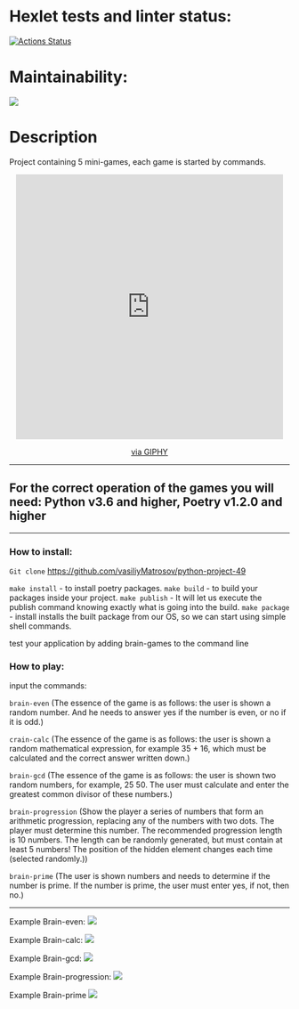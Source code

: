 # Hexlet tests and linter status:
[![Actions Status](https://github.com/vasiliyMatrosov/python-project-49/workflows/hexlet-check/badge.svg)](https://github.com/vasiliyMatrosov/python-project-49/actions)


# Maintainability:
<a href="https://codeclimate.com/github/vasiliyMatrosov/python-project-49/maintainability"><img src="https://api.codeclimate.com/v1/badges/23e227cf802a425168e0/maintainability" /></a>

# Description
Project containing 5 mini-games, each game is started by commands.

<div id="header2" align="center">
<iframe src="https://giphy.com/embed/KAq5w47R9rmTuvWOWa" width="480" height="476" frameBorder="0" class="giphy-embed" allowFullScreen></iframe><p><a href="https://giphy.com/gifs/devrock-python-django-edr-KAq5w47R9rmTuvWOWa">via GIPHY</a></p>
</div>


____

## For the correct operation of the games you will need: Python v3.6 and higher, Poetry v1.2.0 and higher



____

### How to install: 
`Git clone` https://github.com/vasiliyMatrosov/python-project-49

`make install` - to install poetry packages.
`make build` - to build your packages inside your project.
`make publish` - It will let us execute the publish command knowing exactly what is going into the build.
`make package` - install installs the built package from our OS, so we can start using simple shell commands.

test your application by adding brain-games to the command line

### How to play:
input the commands:

`brain-even`
(The essence of the game is as follows: the user is shown a random number. And he needs to answer yes if the number is even, or no if it is odd.)

`crain-calc`
(The essence of the game is as follows: the user is shown a random mathematical expression, for example 35 + 16, which must be calculated and the correct answer written down.)

`brain-gcd`
(The essence of the game is as follows: the user is shown two random numbers, for example, 25 50. The user must calculate and enter the greatest common divisor of these numbers.)

`brain-progression`
(Show the player a series of numbers that form an arithmetic progression, replacing any of the numbers with two dots. The player must determine this number.
The recommended progression length is 10 numbers. The length can be randomly generated, but must contain at least 5 numbers!
The position of the hidden element changes each time (selected randomly.))

`brain-prime`
(The user is shown numbers and needs to determine if the number is prime. If the number is prime, the user must enter yes, if not, then no.)

____

Example Brain-even:
<a href="https://asciinema.org/a/Lf2QKhkX4a4PAof1sBd5ZW3QO" target="_blank"><img src="https://asciinema.org/a/Lf2QKhkX4a4PAof1sBd5ZW3QO.svg" /></a>


Example Brain-calc:
<a href="https://asciinema.org/a/Xd6Yousk4KkFA2Cp5Fn9vUtwM" target="_blank"><img src="https://asciinema.org/a/Xd6Yousk4KkFA2Cp5Fn9vUtwM.svg" /></a>


Example Brain-gcd:
<a href="https://asciinema.org/a/4eUk0Oc8pRkpeIhJrg1DO3Nvv" target="_blank"><img src="https://asciinema.org/a/4eUk0Oc8pRkpeIhJrg1DO3Nvv.svg" /></a>


Example Brain-progression:
<a href="https://asciinema.org/a/oQDRVeSBlKMMDK0KlWrISynNN" target="_blank"><img src="https://asciinema.org/a/oQDRVeSBlKMMDK0KlWrISynNN.svg" /></a>


Example Brain-prime
<a href="https://asciinema.org/a/6xBDo4tLrlh94Hh2LDnxnGNXx" target="_blank"><img src="https://asciinema.org/a/6xBDo4tLrlh94Hh2LDnxnGNXx.svg" /></a>